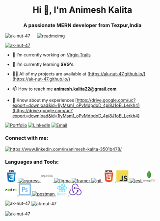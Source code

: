 <h1 align="center">Hi 👋, I'm Animesh Kalita</h1>
<h3 align="center">A passionate MERN developer from Tezpur,India</h3>

<img align="right" alt="readmeimg" width="400" src="https://media.licdn.com/dms/image/D4E12AQGWZAOnLDRaQw/article-cover_image-shrink_600_2000/0/1656679844338?e=2147483647&v=beta&t=LXuiCyZghSphTvRRmE7VHke8tY9dUz1o6NTErlbbItQ">

<p align="left"> <img src="https://komarev.com/ghpvc/?username=ak-nut-47&label=Profile%20views&color=0e75b6&style=flat" alt="ak-nut-47" /> </p>

<p align="left"> <a href="https://github.com/ryo-ma/github-profile-trophy"><img src="https://github-profile-trophy.vercel.app/?username=ak-nut-47" alt="ak-nut-47" /></a> </p>

- 🔭 I’m currently working on [Virgin Trails](https://github.com/Ak-nut-47/Virgin_Trails)

- 🌱 I’m currently learning **SVG's**

- 👨‍💻 All of my projects are available at [https://ak-nut-47.github.io/](https://ak-nut-47.github.io/)

- 📫 How to reach me **animesh.kalita22@gmail.com**

- 📄 Know about my experiences [https://drive.google.com/uc?export=download&id=1iyMsm1_oPvMdpdoD_4pi8J1oELLerkh4](https://drive.google.com/uc?export=download&id=1iyMsm1_oPvMdpdoD_4pi8J1oELLerkh4)

[![Portfolio](https://img.shields.io/badge/Portfolio-Visit-ff69b4?style=for-the-badge&logo=github)](https://ak-nut-47.github.io/)
[![LinkedIn](https://img.shields.io/badge/LinkedIn-Connect-blue?style=for-the-badge&logo=linkedin)](https://www.linkedin.com/in/animesh-kalita-3501b478/)
[![Email](https://img.shields.io/badge/Email-Say%20Hello-red?style=for-the-badge&logo=gmail)](mailto:animesh.kalita22@gmail.com)


<h3 align="left">Connect with me:</h3>
<p align="left">
<a href="https://linkedin.com/in/animesh-kalita-3501b478/" target="blank"><img align="center" src="https://raw.githubusercontent.com/rahuldkjain/github-profile-readme-generator/master/src/images/icons/Social/linked-in-alt.svg" alt="https://www.linkedin.com/in/animesh-kalita-3501b478/" height="30" width="40" /></a>
</p>

<h3 align="left">Languages and Tools:</h3>
<p align="left"> <a href="https://www.w3schools.com/css/" target="_blank" rel="noreferrer"> <img src="https://raw.githubusercontent.com/devicons/devicon/master/icons/css3/css3-original-wordmark.svg" alt="css3" width="40" height="40"/> </a> <a href="https://www.cypress.io" target="_blank" rel="noreferrer"> <img src="https://raw.githubusercontent.com/simple-icons/simple-icons/6e46ec1fc23b60c8fd0d2f2ff46db82e16dbd75f/icons/cypress.svg" alt="cypress" width="40" height="40"/> </a> <a href="https://expressjs.com" target="_blank" rel="noreferrer"> <img src="https://raw.githubusercontent.com/devicons/devicon/master/icons/express/express-original-wordmark.svg" alt="express" width="40" height="40"/> </a> <a href="https://www.figma.com/" target="_blank" rel="noreferrer"> <img src="https://www.vectorlogo.zone/logos/figma/figma-icon.svg" alt="figma" width="40" height="40"/> </a> <a href="https://www.framer.com/" target="_blank" rel="noreferrer"> <img src="https://www.vectorlogo.zone/logos/framer/framer-icon.svg" alt="framer" width="40" height="40"/> </a> <a href="https://git-scm.com/" target="_blank" rel="noreferrer"> <img src="https://www.vectorlogo.zone/logos/git-scm/git-scm-icon.svg" alt="git" width="40" height="40"/> </a> <a href="https://www.w3.org/html/" target="_blank" rel="noreferrer"> <img src="https://raw.githubusercontent.com/devicons/devicon/master/icons/html5/html5-original-wordmark.svg" alt="html5" width="40" height="40"/> </a> <a href="https://developer.mozilla.org/en-US/docs/Web/JavaScript" target="_blank" rel="noreferrer"> <img src="https://raw.githubusercontent.com/devicons/devicon/master/icons/javascript/javascript-original.svg" alt="javascript" width="40" height="40"/> </a> <a href="https://jestjs.io" target="_blank" rel="noreferrer"> <img src="https://www.vectorlogo.zone/logos/jestjsio/jestjsio-icon.svg" alt="jest" width="40" height="40"/> </a> <a href="https://www.mongodb.com/" target="_blank" rel="noreferrer"> <img src="https://raw.githubusercontent.com/devicons/devicon/master/icons/mongodb/mongodb-original-wordmark.svg" alt="mongodb" width="40" height="40"/> </a> <a href="https://nodejs.org" target="_blank" rel="noreferrer"> <img src="https://raw.githubusercontent.com/devicons/devicon/master/icons/nodejs/nodejs-original-wordmark.svg" alt="nodejs" width="40" height="40"/> </a> <a href="https://www.photoshop.com/en" target="_blank" rel="noreferrer"> <img src="https://raw.githubusercontent.com/devicons/devicon/master/icons/photoshop/photoshop-line.svg" alt="photoshop" width="40" height="40"/> </a> <a href="https://postman.com" target="_blank" rel="noreferrer"> <img src="https://www.vectorlogo.zone/logos/getpostman/getpostman-icon.svg" alt="postman" width="40" height="40"/> </a> <a href="https://reactjs.org/" target="_blank" rel="noreferrer"> <img src="https://raw.githubusercontent.com/devicons/devicon/master/icons/react/react-original-wordmark.svg" alt="react" width="40" height="40"/> </a> <a href="https://redux.js.org" target="_blank" rel="noreferrer"> <img src="https://raw.githubusercontent.com/devicons/devicon/master/icons/redux/redux-original.svg" alt="redux" width="40" height="40"/> </a> </p>

<p><img align="left" src="https://github-readme-stats.vercel.app/api/top-langs?username=ak-nut-47&show_icons=true&locale=en&layout=compact" alt="ak-nut-47" /></p>

<p>&nbsp;<img align="center" src="https://github-readme-stats.vercel.app/api?username=ak-nut-47&show_icons=true&locale=en" alt="ak-nut-47" /></p>

<p><img align="center" src="https://github-readme-streak-stats.herokuapp.com/?user=ak-nut-47&" alt="ak-nut-47" /></p>

